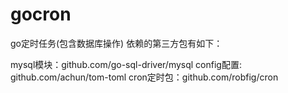 # gocron
go定时任务(包含数据库操作)
依赖的第三方包有如下：

mysql模块：github.com/go-sql-driver/mysql
config配置: github.com/achun/tom-toml
cron定时包：github.com/robfig/cron

